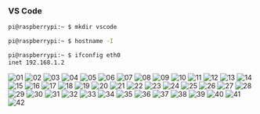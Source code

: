 ### VS Code
```sh
pi@raspberrypi:~ $ mkdir vscode

pi@raspberrypi:~ $ hostname -I

pi@raspberrypi:~ $ ifconfig eth0
inet 192.168.1.2 
```

![01](./image/01.png)
![02](./image/02.png)
![03](./image/03.png)
![04](./image/04.png)
![05](./image/05.png)
![06](./image/06.png)
![07](./image/07.png)
![08](./image/08.png)
![09](./image/09.png)
![10](./image/10.png)
![11](./image/11.png)
![12](./image/12.png)
![13](./image/13.png)
![14](./image/14.png)
![15](./image/15.png)
![16](./image/16.png)
![17](./image/17.png)
![18](./image/18.png)
![19](./image/19.png)
![20](./image/20.png)
![21](./image/21.png)
![22](./image/22.png)
![23](./image/23.png)
![24](./image/24.png)
![25](./image/25.png)
![26](./image/26.png)
![27](./image/27.png)
![28](./image/28.png)
![29](./image/29.png)
![30](./image/30.png)
![31](./image/31.png)
![32](./image/32.png)
![33](./image/33.png)
![34](./image/34.png)
![35](./image/35.png)
![36](./image/36.png)
![37](./image/37.png)
![38](./image/38.png)
![39](./image/39.png)
![40](./image/40.png)
![41](./image/41.png)
![42](./image/42.png)
